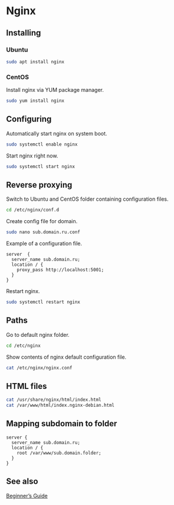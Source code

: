 # Nginx

## Installing

### Ubuntu

```sh
sudo apt install nginx
```

### CentOS

Install nginx via YUM package manager.

```sh
sudo yum install nginx
```

## Configuring

Automatically start nginx on system boot.

```sh
sudo systemctl enable nginx
```

Start nginx right now.

```sh
sudo systemctl start nginx
```

## Reverse proxying

Switch to Ubuntu and CentOS folder containing configuration files.

```sh
cd /etc/nginx/conf.d
```

Create config file for domain.

```sh
sudo nano sub.domain.ru.conf
```

Example of a configuration file.

```text
server  {
  server_name sub.domain.ru;
  location / {
    proxy_pass http://localhost:5001;
  }
}
```

Restart nginx.

```sh
sudo systemctl restart nginx
```

## Paths

Go to default nginx folder.

```sh
cd /etc/nginx
```

Show contents of nginx default configuration file.

```sh
cat /etc/nginx/nginx.conf
```

## HTML files

```sh
cat /usr/share/nginx/html/index.html
cat /var/www/html/index.nginx-debian.html
```

## Mapping subdomain to folder

```text
server {
  server_name sub.domain.ru;
  location / {
    root /var/www/sub.domain.folder;
  }
}
```

## See also
[Beginner’s Guide](http://nginx.org/en/docs/beginners_guide.html)
